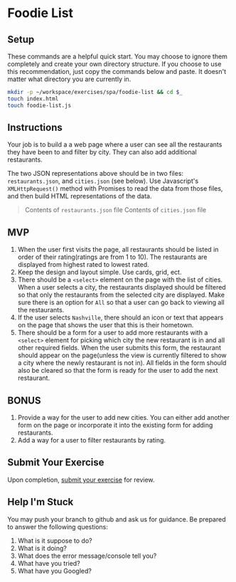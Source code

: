 # Foodie List

## Setup

These commands are a helpful quick start. You may choose to ignore them completely and create your own directory structure. If you choose to use this recommendation, just copy the commands below and paste. It doesn't matter what directory you are currently in.

```bash
mkdir -p ~/workspace/exercises/spa/foodie-list && cd $_
touch index.html
touch foodie-list.js
```

## Instructions

Your job is to build a a web page where a user can see all the restaurants they have been to and filter by city. They can also add additional restaurants.

The two JSON representations above should be in two files: `restaurants.json`, and `cities.json` (see below). Use Javascript's `XMLHttpRequest()` method with Promises to read the data from those files, and then build HTML representations of the data.

> Contents of `restaurants.json` file
> Contents of `cities.json` file

## MVP

1. When the user first visits the page, all restaurants should be listed in order of their rating(ratings are from 1 to 10). The restaurants are displayed from highest rated to lowest rated.
1. Keep the design and layout simple. Use cards, grid, ect.
1. There should be a `<select>` element on the page with the list of cities. When a user selects a city, the restaurants displayed should be filtered so that only the restaurants from the selected city are displayed. Make sure there is an option for `All` so that a user can go back to viewing all the restaurants.
1. If the user selects `Nashville`, there should an icon or text that appears on the page that shows the user that this is their hometown.
1. There should be a form for a user to add more restaurants with a `<select>` element for picking which city the new restaurant is in and all other required fields. When the user submits this form, the restaurant should appear on the page(unless the view is currently filtered to show a city where the newly restaurant is not in). All fields in the form should also be cleared so that the form is ready for the user to add the next restaurant.


## BONUS

1. Provide a way for the user to add new cities. You can either add another form on the page or incorporate it into the existing form for adding restaurants.
1. Add a way for a user to filter restaurants by rating.

## Submit Your Exercise
Upon completion, [submit your exercise](http://bit.ly/NSSExerciseSubmission) for review.

## Help I'm Stuck
You may push your branch to github and ask us for guidance. Be prepared to answer the following questions:

1. What is it suppose to do?
1. What is it doing?
1. What does the error message/console tell you?
1. What have you tried?
1. What have you Googled?
